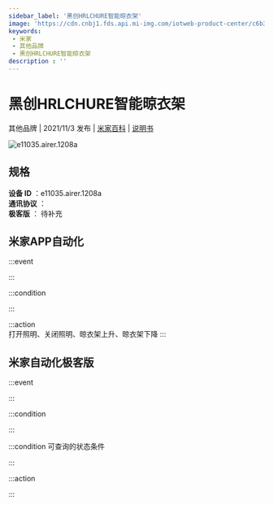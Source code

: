 ```yaml
---
sidebar_label: '黑创HRLCHURE智能晾衣架'
image: 'https://cdn.cnbj1.fds.api.mi-img.com/iotweb-product-center/c6b3f294d95d279ee1b0483b15e65ea1_1630714063607.png?GalaxyAccessKeyId=AKVGLQWBOVIRQ3XLEW&Expires=9223372036854775807&Signature=hEodwPva9I4HQIHiupJzC22dGA4='
keywords: 
 - 米家
 - 其他品牌
 - 黑创HRLCHURE智能晾衣架
description : ''
---
```

# 黑创HRLCHURE智能晾衣架

其他品牌 | 2021/11/3 发布 | [米家百科](https://home.mi.com/webapp/content/baike/product/index.html?model=e11035.airer.1208a) | [说明书](https://home.mi.com/views/introduction.html?model=e11035.airer.1208a&region=cn)

![e11035.airer.1208a](https://cdn.cnbj1.fds.api.mi-img.com/iotweb-product-center/c6b3f294d95d279ee1b0483b15e65ea1_1630714063607.png?GalaxyAccessKeyId=AKVGLQWBOVIRQ3XLEW&Expires=9223372036854775807&Signature=hEodwPva9I4HQIHiupJzC22dGA4=)

## 规格  
> 
**设备 ID** ：e11035.airer.1208a  
**通讯协议** ：  
**极客版**  ： 待补充 


## 米家APP自动化  

:::event  

:::

:::condition  

:::

:::action   
打开照明、关闭照明、晾衣架上升、晾衣架下降
:::

## 米家自动化极客版  

:::event  

:::

:::condition  

:::

:::condition 可查询的状态条件  

:::

:::action  

:::

        
